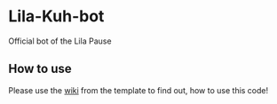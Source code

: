 
# Lila-Kuh-bot
Official bot of the Lila Pause

## How to use
Please use the [wiki](https://github.com/EliasSchaut/Discord-Bot-Template/wiki) from the template to find out, how to use this code!
